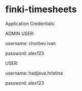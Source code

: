 # finki-timesheets
Application Credentials:

ADMIN USER:

username: chorbev.ivan 

password: alex123


USER:

username: hadjieva.hristina 

password: alex123
